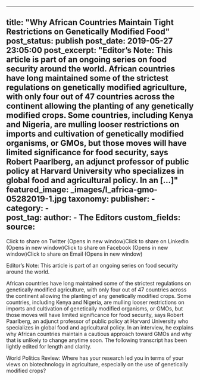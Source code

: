 
---
title: "Why African Countries Maintain Tight Restrictions on Genetically Modified Food" 
post_status: publish
post_date: 2019-05-27 23:05:00 
post_excerpt: "Editor’s Note: This article is part of an ongoing series on food security around the world. African countries have long maintained some of the strictest regulations on genetically modified agriculture, with only four out of 47 countries across the continent allowing the planting of any genetically modified crops. Some countries, including Kenya and Nigeria, are mulling looser restrictions on imports and cultivation of genetically modified organisms, or GMOs, but those moves will have limited significance for food security, says Robert Paarlberg, an adjunct professor of public policy at Harvard University who specializes in global food and agricultural policy. In an [...]"
featured_image: _images/l_africa-gmo-05282019-1.jpg 
taxonomy:
    publisher:
        - 
    category:
        -  
    post_tag:
    author:
        - The Editors
custom_fields:
    source: 
---
Click to share on Twitter (Opens in new window)Click to share on LinkedIn (Opens in new window)Click to share on Facebook (Opens in new window)Click to share on Email (Opens in new window)

Editor’s Note: This article is part of an ongoing series on food security around the world.

African countries have long maintained some of the strictest regulations on genetically modified agriculture, with only four out of 47 countries across the continent allowing the planting of any genetically modified crops. Some countries, including Kenya and Nigeria, are mulling looser restrictions on imports and cultivation of genetically modified organisms, or GMOs, but those moves will have limited significance for food security, says Robert Paarlberg, an adjunct professor of public policy at Harvard University who specializes in global food and agricultural policy. In an interview, he explains why African countries maintain a cautious approach toward GMOs and why that is unlikely to change anytime soon. The following transcript has been lightly edited for length and clarity.

World Politics Review: Where has your research led you in terms of your views on biotechnology in agriculture, especially on the use of genetically modified crops? 
